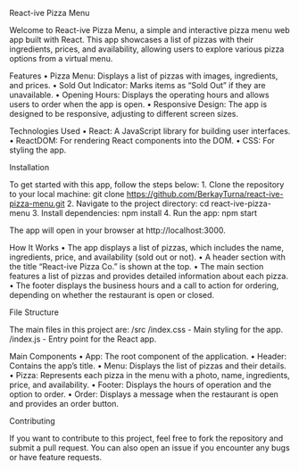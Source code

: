 React-ive Pizza Menu

Welcome to React-ive Pizza Menu, a simple and interactive pizza menu web app built with React. This app showcases a list of pizzas with their ingredients, prices, and availability, allowing users to explore various pizza options from a virtual menu.

Features
	•	Pizza Menu: Displays a list of pizzas with images, ingredients, and prices.
	•	Sold Out Indicator: Marks items as “Sold Out” if they are unavailable.
	•	Opening Hours: Displays the operating hours and allows users to order when the app is open.
	•	Responsive Design: The app is designed to be responsive, adjusting to different screen sizes.

Technologies Used
	•	React: A JavaScript library for building user interfaces.
	•	ReactDOM: For rendering React components into the DOM.
	•	CSS: For styling the app.

Installation

To get started with this app, follow the steps below:
	1.	Clone the repository to your local machine:
git clone https://github.com/BerkayTurna/react-ive-pizza-menu.git
 	2.	Navigate to the project directory:
cd react-ive-pizza-menu
  3.	Install dependencies:
npm install
	4.	Run the app:
npm start

The app will open in your browser at http://localhost:3000.

How It Works
	•	The app displays a list of pizzas, which includes the name, ingredients, price, and availability (sold out or not).
	•	A header section with the title “React-ive Pizza Co.” is shown at the top.
	•	The main section features a list of pizzas and provides detailed information about each pizza.
	•	The footer displays the business hours and a call to action for ordering, depending on whether the restaurant is open or closed.

File Structure

The main files in this project are:
/src
  /index.css           - Main styling for the app.
  /index.js            - Entry point for the React app.

Main Components
	•	App: The root component of the application.
	•	Header: Contains the app’s title.
	•	Menu: Displays the list of pizzas and their details.
	•	Pizza: Represents each pizza in the menu with a photo, name, ingredients, price, and availability.
	•	Footer: Displays the hours of operation and the option to order.
	•	Order: Displays a message when the restaurant is open and provides an order button.

Contributing

If you want to contribute to this project, feel free to fork the repository and submit a pull request. You can also open an issue if you encounter any bugs or have feature requests.
